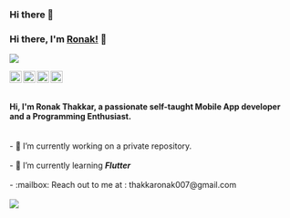### Hi there 👋

<!--
**Thakkaronak/Thakkaronak** is a ✨ _special_ ✨ repository because its `README.md` (this file) appears on your GitHub profile.

Here are some ideas to get you started:

- 🔭 I’m currently working on ...
- 🌱 I’m currently learning ...
- 👯 I’m looking to collaborate on ...
- 🤔 I’m looking for help with ...
- 💬 Ask me about ...
- 📫 How to reach me: ...
- 😄 Pronouns: ...
- ⚡ Fun fact: ...
-->

### Hi there, I'm [Ronak!](https://github.com/Thakkaronak) 👋
![](https://github.com/Thakkaronak/ThakkarRonak)

<a href="https://twitter.com/thakkaronak">
  <img align="left" alt="Ronak Thakkar | Twitter" width="21px" src="https://img.icons8.com/fluent/48/000000/twitter.png" />
</a>
<a href="https://www.linkedin.com/in/ronak-thakkar-920042124/">
 <img  align="left" alt="Ronak Thakkar | Linkedin" width="21px" src="https://img.icons8.com/cute-clipart/64/000000/linkedin.png" />
</a>
<a href="https://www.facebook.com/ronak.thakkar543/">
 <img align="left" alt="Ronak Thakkar | Facebook" width="21px" src="https://img.icons8.com/fluent/64/000000/facebook-new.png" />
</a>
<a href="https://www.instagram.com/ronak_magic_optimizingtheworld/">
 <img align="left" alt="Ronak Thakkar | Facebook" width="21px" src="https://img.icons8.com/cute-clipart/64/000000/instagram-new.png"/>
</a>
<br />
<br />
<h4>Hi, I'm Ronak Thakkar, a passionate self-taught <strong>Mobile App developer</strong> and a <strong>Programming Enthusiast</strong>.</h4>
<br/>
- 🔭 I’m currently working on a private repository.<br/>
<br />
- 🌱 I’m currently learning <strong><em>Flutter</em></strong><br/>
<br />
- :mailbox: Reach out to me at : thakkaronak007@gmail.com<br/>
<br />
<!--  
<h3>Tech Stack</h3>
<p align="left">
<!-- <img src="https://devicons.github.io/devicon/devicon.git/icons/c/c-original.svg" alt="c" width="40" height="40"/> <img src="https://devicons.github.io/devicon/devicon.git/icons/cplusplus/cplusplus-original.svg" alt="cplusplus" width="40" height="40"/>  <img src="https://devicons.github.io/devicon/devicon.git/icons/html5/html5-original-wordmark.svg" alt="html5" width="40" height="40"/> <img src="https://devicons.github.io/devicon/devicon.git/icons/css3/css3-original-wordmark.svg" alt="css3" width="40" height="40"/> <img src="https://devicons.github.io/devicon/devicon.git/icons/javascript/javascript-original.svg" alt="javascript" width="40" height="40"/> <img src="https://devicons.github.io/devicon/devicon.git/icons/python/python-original.svg" alt="python" width="40" height="40"/> <img src="https://devicons.github.io/devicon/devicon.git/icons/react/react-original-wordmark.svg" alt="react" width="40" height="40"/> <img src="https://devicons.github.io/devicon/devicon.git/icons/mysql/mysql-original-wordmark.svg" alt="mysql" width="40" height="40"/> 
 <img src="https://img.icons8.com/color/48/000000/nodejs.png" width="40" height="40" alt="nodejs" /> <img src="https://img.icons8.com/color/48/000000/mongodb.png" width="40" height="40" />
 </p>
<p align = 'center'> 
<a href="https://github.com/Thakkaronak/github-readme-stats">
  <img align="center" src="https://github-readme-stats.anuraghazra1.vercel.app/api?username=Thakkaronak&show_icons=true&include_all_commits=true&theme=radical" alt="Anurag's github stats" />
</a>
<a href="https://github.com/Thakkaronak/github-readme-stats">
  <!-- Change the `github-readme-stats.anuraghazra1.vercel.app` to `github-readme-stats.vercel.app`  -->
  <img align="center" src="https://github-readme-stats.anuraghazra1.vercel.app/api/top-langs/?username=Thakkaroak&layout=compact&theme=radical" />
</a>

